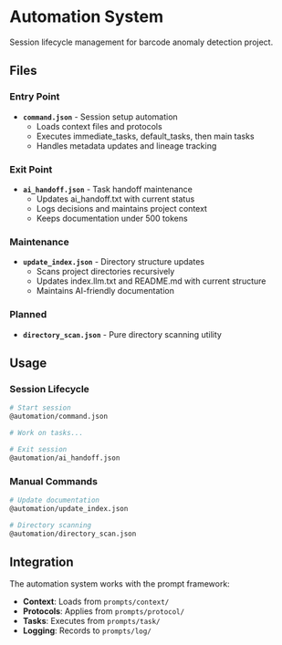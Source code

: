 # Automation System

Session lifecycle management for barcode anomaly detection project.

## Files

### Entry Point
- **`command.json`** - Session setup automation
  - Loads context files and protocols
  - Executes immediate_tasks, default_tasks, then main tasks
  - Handles metadata updates and lineage tracking

### Exit Point  
- **`ai_handoff.json`** - Task handoff maintenance
  - Updates ai_handoff.txt with current status
  - Logs decisions and maintains project context
  - Keeps documentation under 500 tokens

### Maintenance
- **`update_index.json`** - Directory structure updates
  - Scans project directories recursively
  - Updates index.llm.txt and README.md with current structure
  - Maintains AI-friendly documentation

### Planned
- **`directory_scan.json`** - Pure directory scanning utility

## Usage

### Session Lifecycle
```bash
# Start session
@automation/command.json

# Work on tasks...

# Exit session  
@automation/ai_handoff.json
```

### Manual Commands
```bash
# Update documentation
@automation/update_index.json

# Directory scanning
@automation/directory_scan.json
```

## Integration

The automation system works with the prompt framework:
- **Context**: Loads from `prompts/context/`
- **Protocols**: Applies from `prompts/protocol/`
- **Tasks**: Executes from `prompts/task/`
- **Logging**: Records to `prompts/log/`
